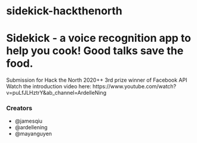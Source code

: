 # sidekick-hackthenorth
<h1> Sidekick - a voice recognition app to help you cook! Good talks save the food. </h1>
Submission for Hack the North 2020++
3rd prize winner of Facebook API
Watch the introduction video here: https://www.youtube.com/watch?v=puLfJLHztrY&ab_channel=ArdelleNing
<h3> Creators </h3>
<ul>
  <li> @jamesqiu </li>
   <li> @ardellening </li>
   <li> @mayanguyen </li>
</ul>

